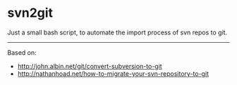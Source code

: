 svn2git
=======

Just a small bash script, to automate the import process of svn repos to git.

-------
Based on:

 * http://john.albin.net/git/convert-subversion-to-git
 * http://nathanhoad.net/how-to-migrate-your-svn-repository-to-git

